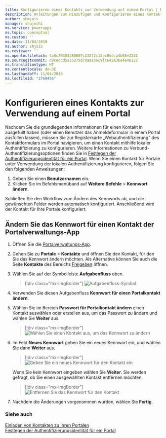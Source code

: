 ```yaml
---
title: Konfigurieren eines Kontakts zur Verwendung auf einem Portal | MicrosoftDocs
description: Anleitungen zum Hinzufügen und Konfigurieren eines Kontakts in einem Portal.
author: sbmjais
manager: shujoshi
ms.service: powerapps
ms.topic: conceptual
ms.custom: ''
ms.date: 11/04/2019
ms.author: shjais
ms.reviewer: ''
ms.openlocfilehash: 4a8c70304385007c132f2c13ec0ddca4b68e2231
ms.sourcegitcommit: d9cecdd5a35279d78aa1b6c9fc642e36a4e4612c
ms.translationtype: HT
ms.contentlocale: de-DE
ms.lasthandoff: 11/04/2019
ms.locfileid: "2760456"
---
```

# <a name="configure-a-contact-for-use-on-a-portal"></a>Konfigurieren eines Kontakts zur Verwendung auf einem Portal

Nachdem Sie die grundlegenden Informationen für einen Kontakt in ausgefüllt haben (oder einen Benutzer das Anmeldeformular in einem Portal ausfüllen lassen), müssen Sie zur Registerkarte „Webauthentifizierung” des Kontaktformulars im Portal navigieren, um einen Kontakt mithilfe lokaler Authentifizierung zu konfigurieren. Weitere Informationen zu Verbund-Authentifizierungsoptionen finden Sie in [Festlegen der Authentifizierungsidentität für ein Portal](set-authentication-identity.md). Wenn Sie einen Kontakt für Portale unter Verwendung der lokalen Authentifizierung konfigurieren, folgen Sie den folgenden Anweisungen:  

1.  Geben Sie einen **Benutzernamen** ein.
2.  Klicken Sie im Befehlsmenüband auf **Weitere Befehle** &gt; **Kennwort ändern**.

Schließen Sie den Workflow zum Ändern des Kennworts ab, und die gewünschten Felder werden automatisch konfiguriert. Anschließend wird der Kontakt für Ihre Portale konfiguriert.

## <a name="change-password-for-a-contact-from-portal-management-app"></a>Ändern Sie das Kennwort für einen Kontakt der Portalverwaltungs-App

1.  Öffnen Sie die [Portalverwaltungs-App](configure-portal.md).

2.  Gehen Sie zu **Portale** > **Kontakte** und öffnen Sie den Kontakt, für den Sie das Kennwort ändern möchten.
    Als Alternative können Sie auch die Seite **Kontakte** des Bereichs [Freigeben](../manage-existing-portals.md#share) öffnen. 

3.  Wählen Sie auf der Symbolleiste **Aufgabenfluss** oben.

    > [!div class="mx-imgBorder"]
    > ![Aufgabenfluss-Symbol](../media/task-flow.png "Aufgabenfluss-Symbol")

4.  Verwenden Sie diesen Aufgabenfluss **Kennwort für einen Portalkontakt ändern**.

5.  Wählen Sie im Bereich **Passwort für Portalkontakt ändern** einen Kontakt auswählen oder erstellen aus, um das Passwort zu ändern und wählen Sie **Weiter** aus.

    > [!div class="mx-imgBorder"]
    > ![Wählen Sie einen Kontakt aus, um das Kennwort zu ändern](../media/change-password-select-contact.png "Wählen Sie einen Kontakt aus, um das Kennwort zu ändern")

6.  Im Feld **Neues Kennwort** geben Sie ein neues Kennwort ein, und wählen Sie dann **Weiter** aus.

    > [!div class="mx-imgBorder"]
    > ![Geben Sie ein neues Kennwort für den Kontakt ein](../media/change-password-new-password.png "Geben Sie ein neues Kennwort für den Kontakt ein")

    Wenn Sie kein Kennwort eingeben wählen Sie **Weiter**. Sie werden gefragt, ob Sie einen ausgewählten Kontakt entfernen möchten.

    > [!div class="mx-imgBorder"]
    > ![Entfernen Sie das Kennwort für den Kontakt](../media/change-password-remove-password.png "Entfernen Sie das Kennwort für den Kontakt")

7.  Nachdem die Änderungen vorgenommen wurden, wählen Sie **Fertig**.


### <a name="see-also"></a>Siehe auch
[Einladen von Kontakten zu Ihren Portalen](invite-contacts.md)  
[Festlegen der Authentifizierungsidentität für ein Portal](set-authentication-identity.md)  